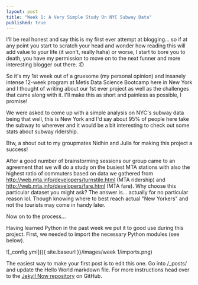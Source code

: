 ```yaml
---
layout: post
title: "Week 1: A Very Simple Study On NYC Subway Data"
published: true
---
```




I'll be real honest and say this is my first ever attempt at blogging... so if at any point you start to scratch your head and wonder how reading this will add value to your life (it won't, really haha) or worse, I start to bore you to death, you have my permission to move on to the next funner and more interesting blogger out there. :D

So it's my 1st week out of a gruesome (my personal opinion) and insanely intense 12-week program at Metis Data Science Bootcamp here in New York and I thought of writing about our 1st ever project as well as the challenges that came along with it. I'll make this as short and painless as possible, I promise!

We were asked to come up with a simple analysis on NYC's subway data being that well, this is New York and I'd say about 95% of people here take the subway to wherever and it would be a bit interesting to check out some stats about subway ridership.

Btw, a shout out to my groupmates Nidhin and Julia for making this project a success!

After a good number of brainstorming sessions our group came to an agreement that we will do a study on the busiest MTA stations with also the highest ratio of commuters based on data we gathered from http://web.mta.info/developers/turnstile.html (MTA ridership) and http://web.mta.info/developers/fare.html (MTA fare). Why choose this particular dataset you might ask? The answer is... actually for no particular reason lol. Though knowing where to best reach actual "New Yorkers" and not the tourists may come in handy later.

Now on to the process...

Having learned Python in the past week we put it to good use during this project. First, we needed to import the necessary Python modules (see below).

![_config.yml]({{ site.baseurl }}/images/week 1/imports.png)

The easiest way to make your first post is to edit this one. Go into /_posts/ and update the Hello World markdown file. For more instructions head over to the [Jekyll Now repository](https://github.com/barryclark/jekyll-now) on GitHub.
